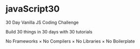 # javaScript30

30 Day Vanilla JS Coding Challenge

Build 30 things in 30 days with 30 tutorials

No Frameworks × No Compilers × No Libraries × No Boilerplate
